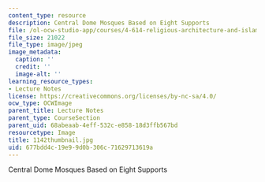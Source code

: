 ```yaml
---
content_type: resource
description: Central Dome Mosques Based on Eight Supports
file: /ol-ocw-studio-app/courses/4-614-religious-architecture-and-islamic-cultures-fall-2002/677bdd4c19e99d0b306c71629713619a_1142thumbnail.jpg
file_size: 21022
file_type: image/jpeg
image_metadata:
  caption: ''
  credit: ''
  image-alt: ''
learning_resource_types:
- Lecture Notes
license: https://creativecommons.org/licenses/by-nc-sa/4.0/
ocw_type: OCWImage
parent_title: Lecture Notes
parent_type: CourseSection
parent_uid: 68abeaab-4eff-532c-e858-18d3ffb567bd
resourcetype: Image
title: 1142thumbnail.jpg
uid: 677bdd4c-19e9-9d0b-306c-71629713619a
---
```

Central Dome Mosques Based on Eight Supports